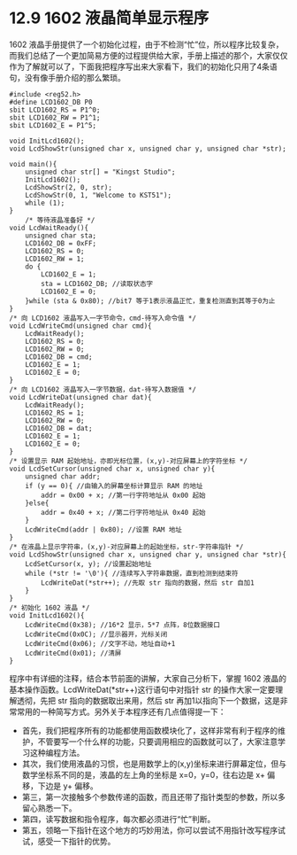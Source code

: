 # 12.9 1602 液晶简单显示程序

1602 液晶手册提供了一个初始化过程，由于不检测“忙”位，所以程序比较复杂，而我们总结了一个更加简易方便的过程提供给大家，手册上描述的那个，大家仅仅作为了解就可以了，下面我把程序写出来大家看下，我们的初始化只用了4条语句，没有像手册介绍的那么繁琐。 

```
#include <reg52.h>
#define LCD1602_DB P0
sbit LCD1602_RS = P1^0;
sbit LCD1602_RW = P1^1;
sbit LCD1602_E = P1^5;

void InitLcd1602();
void LcdShowStr(unsigned char x, unsigned char y, unsigned char *str);

void main(){
    unsigned char str[] = "Kingst Studio";
    InitLcd1602();
    LcdShowStr(2, 0, str);
    LcdShowStr(0, 1, "Welcome to KST51");
    while (1);
}
    /* 等待液晶准备好 */
void LcdWaitReady(){
    unsigned char sta;
    LCD1602_DB = 0xFF;
    LCD1602_RS = 0;
    LCD1602_RW = 1;
    do {
        LCD1602_E = 1;
        sta = LCD1602_DB; //读取状态字
        LCD1602_E = 0;
    }while (sta & 0x80); //bit7 等于1表示液晶正忙，重复检测直到其等于0为止
}
/* 向 LCD1602 液晶写入一字节命令，cmd-待写入命令值 */
void LcdWriteCmd(unsigned char cmd){
    LcdWaitReady();
    LCD1602_RS = 0;
    LCD1602_RW = 0;
    LCD1602_DB = cmd;
    LCD1602_E = 1;
    LCD1602_E = 0;
}
/* 向 LCD1602 液晶写入一字节数据，dat-待写入数据值 */
void LcdWriteDat(unsigned char dat){
    LcdWaitReady();
    LCD1602_RS = 1;
    LCD1602_RW = 0;
    LCD1602_DB = dat;
    LCD1602_E = 1;
    LCD1602_E = 0;
}
/* 设置显示 RAM 起始地址，亦即光标位置，(x,y)-对应屏幕上的字符坐标 */
void LcdSetCursor(unsigned char x, unsigned char y){
    unsigned char addr;
    if (y == 0){ //由输入的屏幕坐标计算显示 RAM 的地址
        addr = 0x00 + x; //第一行字符地址从 0x00 起始
    }else{
        addr = 0x40 + x; //第二行字符地址从 0x40 起始
    }
    LcdWriteCmd(addr | 0x80); //设置 RAM 地址
}
/* 在液晶上显示字符串，(x,y)-对应屏幕上的起始坐标，str-字符串指针 */
void LcdShowStr(unsigned char x, unsigned char y, unsigned char *str){
    LcdSetCursor(x, y); //设置起始地址
    while (*str != '\0'){ //连续写入字符串数据，直到检测到结束符
        LcdWriteDat(*str++); //先取 str 指向的数据，然后 str 自加1
    }
}
/* 初始化 1602 液晶 */
void InitLcd1602(){
    LcdWriteCmd(0x38); //16*2 显示，5*7 点阵，8位数据接口
    LcdWriteCmd(0x0C); //显示器开，光标关闭
    LcdWriteCmd(0x06); //文字不动，地址自动+1
    LcdWriteCmd(0x01); //清屏
}
```

程序中有详细的注释，结合本节前面的讲解，大家自己分析下，掌握 1602 液晶的基本操作函数。LcdWriteDat(*str++)这行语句中对指针 str 的操作大家一定要理解透彻，先把 str 指向的数据取出来用，然后 str 再加1以指向下一个数据，这是非常常用的一种简写方式。另外关于本程序还有几点值得提一下：
- 首先，我们把程序所有的功能都使用函数模块化了，这样非常有利于程序的维护，不管要写一个什么样的功能，只要调用相应的函数就可以了，大家注意学习这种编程方法。
- 其次，我们使用液晶的习惯，也是用数学上的(x,y)坐标来进行屏幕定位，但与数学坐标系不同的是，液晶的左上角的坐标是 x=0，y=0，往右边是 x+ 偏移，下边是 y+ 偏移。
- 第三，第一次接触多个参数传递的函数，而且还带了指针类型的参数，所以多留心熟悉一下。
- 第四，读写数据和指令程序，每次都必须进行“忙”判断。
- 第五，领略一下指针在这个地方的巧妙用法，你可以尝试不用指针改写程序试试，感受一下指针的优势。